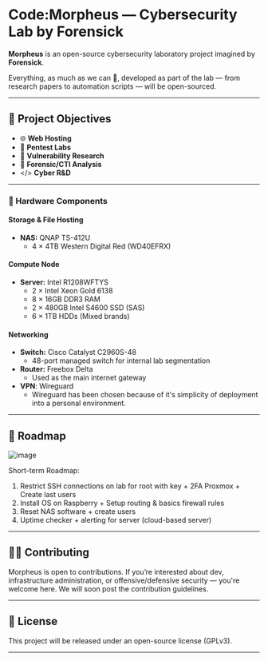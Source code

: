 # Code:Morpheus — Cybersecurity Lab by Forensick

**Morpheus** is an open-source cybersecurity laboratory project imagined by **Forensick**.

Everything, as much as we can 🙂, developed as part of the lab — from research papers to automation scripts — will be open-sourced.

---

## 🚀 Project Objectives

- 🌐 **Web Hosting**  
- 🧪 **Pentest Labs**  
- 🐞 **Vulnerability Research**
- 🔎 **Forensic/CTI Analysis**
- </> **Cyber R&D**

---

### 🔧 Hardware Components

#### **Storage & File Hosting**
- **NAS:** QNAP TS-412U  
  - 4 × 4TB Western Digital Red (WD40EFRX)

#### **Compute Node**
- **Server:** Intel R1208WFTYS  
  - 2 × Intel Xeon Gold 6138  
  - 8 × 16GB DDR3 RAM  
  - 2 × 480GB Intel S4600 SSD (SAS)  
  - 6 × 1TB HDDs (Mixed brands)

#### **Networking**
- **Switch:** Cisco Catalyst C2960S-48  
  - 48-port managed switch for internal lab segmentation
- **Router:** Freebox Delta  
  - Used as the main internet gateway
- **VPN**: Wireguard
  - Wireguard has been chosen because of it's simplicity of deployment into a personal environment.

---

## 🧭 Roadmap

![image](https://github.com/user-attachments/assets/a470b283-8635-4f7b-9875-a31885080228)

Short-term Roadmap:
1. Restrict SSH connections on lab for root with key + 2FA Proxmox + Create last users
2. Install OS on Raspberry + Setup routing & basics firewall rules
3. Reset NAS software + create users
4. Uptime checker + alerting for server (cloud-based server)

---

## 🧑‍💻 Contributing

Morpheus is open to contributions. If you’re interested about dev, infrastructure administration, or offensive/defensive security — you're welcome here. We will soon post the contribution guidelines.

---

## 📜 License

This project will be released under an open-source license (GPLv3).

---
